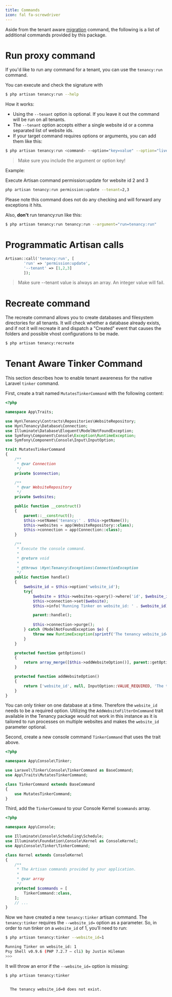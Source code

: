 ```yaml
---
title: Commands
icon: fal fa-screwdriver
---
```


Aside from the tenant aware [migration](migrations) command, the following
is a list of additional commands provided by this package.

# Run proxy command

If you'd like to run any command for a tenant, you can use the `tenancy:run` command. 

You can execute and check the signature with

```bash
$ php artisan tenancy:run --help
```

How it works:

- Using the `--tenant` option is optional. If you leave it out the command will be run on all tenants.
- The `--tenant` option accepts either a single website id or a comma separated list of website ids. 
- If your target command requires options or arguments, you can add them like this:

```bash
$ php artisan tenancy:run <command> --option="key=value" --option="live=1" --argument="key=value"
```
> Make sure you include the argument or option key!

Example:

Execute Artisan command permission:update for website id 2 and 3

```bash
php artisan tenancy:run permission:update --tenant=2,3
```
Please note this command does not do any checking and will forward any exceptions it hits.

Also, **don't** run tenancy:run like this:

```bash
$ php artisan tenancy:run tenancy:run --argument="run=tenancy:run"
```
# Programmatic Artisan calls

```php
Artisan::call('tenancy:run', [
        'run' => 'permission:update',
        '--tenant' => [1,2,3]
        ]);
```
> Make sure --tenant value is always an array. An integer value will fail.

# Recreate command

The recreate command allows you to create databases and filesystem directories for
all tenants. It will check whether a database already exists, and if not it will recreate
it and dispatch a "Created" event that causes the folders and possible vhost configurations
to be made.

```bash
$ php artisan tenancy:recreate
```

# Tenant Aware Tinker Command

This section describes how to enable tenant awareness for the native Laravel `tinker` command.

First, create a trait named `MutatesTinkerCommand` with the following content:

```php
<?php

namespace App\Traits;

use Hyn\Tenancy\Contracts\Repositories\WebsiteRepository;
use Hyn\Tenancy\Database\Connection;
use Illuminate\Database\Eloquent\ModelNotFoundException;
use Symfony\Component\Console\Exception\RuntimeException;
use Symfony\Component\Console\Input\InputOption;

trait MutatesTinkerCommand
{
    /**
     * @var Connection
     */
    private $connection;

    /**
     * @var WebsiteRepository
     */
    private $websites;

    public function __construct()
    {
        parent::__construct();
        $this->setName('tenancy:' . $this->getName());
        $this->websites = app(WebsiteRepository::class);
        $this->connection = app(Connection::class);
    }

    /**
     * Execute the console command.
     *
     * @return void
     *
     * @throws \Hyn\Tenancy\Exceptions\ConnectionException
     */
    public function handle()
    {
        $website_id = $this->option('website_id');
        try{
            $website = $this->websites->query()->where('id', $website_id)->firstOrFail();
            $this->connection->set($website);
            $this->info('Running Tinker on website_id: ' . $website_id);

            parent::handle();
            
            $this->connection->purge();
        } catch (ModelNotFoundException $e) {
            throw new RuntimeException(sprintf('The tenancy website_id=%d does not exist.', $website_id));
        }
    }

    protected function getOptions()
    {
        return array_merge([$this->addWebsiteOption()], parent::getOptions());
    }

    protected function addWebsiteOption()
    {
        return ['website_id', null, InputOption::VALUE_REQUIRED, 'The tenancy website_id (not uuid) to tinker specifically.', null];
    }
}
```
You can only tinker on one database at a time. Therefore the `website_id` needs to be a required option. Utilizing the `AddWebsiteFilterOnCommand` trait available in the Tenancy package would not work in this instance as it is tailored to run processes on multiple websites and makes the `website_id` parameter optional.

Second, create a new console command `TinkerCommand` that uses the trait above.

```php
<?php

namespace App\Console\Tinker;

use Laravel\Tinker\Console\TinkerCommand as BaseCommand;
use App\Traits\MutatesTinkerCommand;

class TinkerCommand extends BaseCommand
{
    use MutatesTinkerCommand;
}
```

Third, add the `TinkerCommand` to your Console Kernel `$commands` array.

```php
<?php

namespace App\Console;

use Illuminate\Console\Scheduling\Schedule;
use Illuminate\Foundation\Console\Kernel as ConsoleKernel;
use App\Console\Tinker\TinkerCommand;

class Kernel extends ConsoleKernel
{
    /**
     * The Artisan commands provided by your application.
     *
     * @var array
     */
    protected $commands = [
        TinkerCommand::class,
    ];
    // ...
}
```

Now we have created a new `tenancy:tinker` artisan command. The `tenancy:tinker` requires the `--website_id=` option as a parameter. So, in order to run tinker on a `website_id` of 1, you’ll need to run:

```bash
$ php artisan tenancy:tinker --website_id=1

Running Tinker on website_id: 1
Psy Shell v0.9.6 (PHP 7.2.7 — cli) by Justin Hileman
>>>
```

It will throw an error if the `--website_id=` option is missing:

```bash
$ php artisan tenancy:tinker


  The tenancy website_id=0 does not exist.
```
